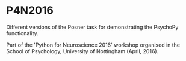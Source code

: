 # P4N2016
Different versions of the Posner task for demonstrating the PsychoPy functionality.

Part of the 'Python for Neuroscience 2016' workshop organised in the School of Psychology, University of Nottingham (April, 2016).
